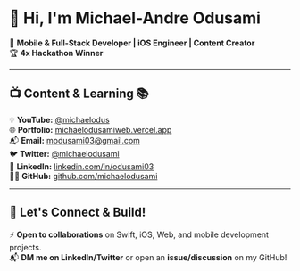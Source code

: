 # 👋 Hi, I'm Michael-Andre Odusami

🚀 **Mobile & Full-Stack Developer | iOS Engineer | Content Creator**  
🏆 **4x Hackathon Winner**

---

## 📺 Content & Learning 📚

💡 **YouTube:** [@michaelodus](https://www.youtube.com/@michaelodus)  
🌐 **Portfolio:** [michaelodusamiweb.vercel.app](https://michaelodusamiweb.vercel.app/)  
📬 **Email:** [modusami03@gmail.com](mailto:modusami03@gmail.com)  
🐦 **Twitter:** [@michaelodusami](https://x.com/michaelodusami)  
👔 **LinkedIn:** [linkedin.com/in/odusami03](https://www.linkedin.com/in/odusami03/)  
👨‍💻 **GitHub:** [github.com/michaelodusami](https://github.com/michaelodusami)  

---

## 🎯 Let's Connect & Build!
⚡ **Open to collaborations** on Swift, iOS, Web, and mobile development projects.  
📬 **DM me on LinkedIn/Twitter** or open an **issue/discussion** on my GitHub!  

